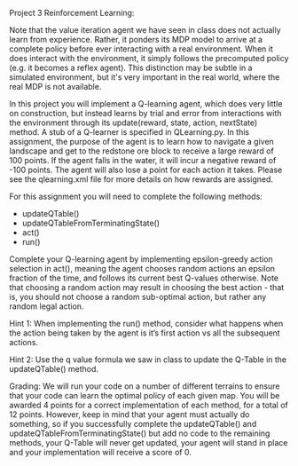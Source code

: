 Project 3 Reinforcement Learning:

Note that the value iteration agent we have seen in class does not actually learn from experience. Rather, it ponders its MDP model to arrive at a complete policy before ever interacting with a real environment. When it does interact with the environment, it simply follows the precomputed policy (e.g. it becomes a reflex agent). This distinction may be subtle in a simulated environment, but it's very important in the real world, where the real MDP is not available.

In this project you will implement a Q-learning agent, which does very little on construction, but instead learns by trial and error from interactions with the environment through its update(reward, state, action, nextState) method. A stub of a Q-learner is specified in QLearning.py. In this assignment, the purpose of the agent is to learn how to navigate a given landscape and get to the redstone ore block to receive a large reward of 100 points. If the agent falls in the water, it will incur a negative reward of -100 points. The agent will also lose a point for each action it takes. Please see the qlearning.xml file for more details on how rewards are assigned.     

For this assignment you will need to complete the following methods:

- updateQTable()
- updateQTableFromTerminatingState()
- act()
- run()

Complete your Q-learning agent by implementing epsilon-greedy action selection in act(), meaning the agent chooses random actions an epsilon fraction of the time, and follows its current best Q-values otherwise. Note that choosing a random action may result in choosing the best action - that is, you should not choose a random sub-optimal action, but rather any random legal action.

Hint 1: When implementing the run() method, consider what happens when the action being taken by the agent is it’s first action vs all the subsequent actions. 

Hint 2: Use the q value formula we saw in class to update the Q-Table in the updateQTable() method.  

Grading: We will run your code on a number of different terrains to ensure that your code can learn the optimal policy of each given map. You will be awarded 4 points for a correct implementation of each method, for a total of 12 points. However, keep in mind that your agent must actually do something, so if you successfully complete the updateQTable() and updateQTableFromTerminatingState() but add no code to the remaining methods, your Q-Table will never get updated, your agent will stand in place and your implementation will receive a score of 0.
